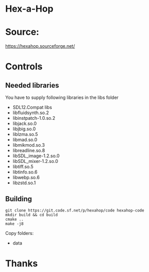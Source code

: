 # Hex-a-Hop

# Source: 

https://hexahop.sourceforge.net/

# Controls



## Needed libraries

You have to supply following libraries in the libs folder
- SDL12.Compat libs
- libfluidsynth.so.2
- libinstpatch-1.0.so.2
- libjack.so.0
- libjbig.so.0
- liblzma.so.5
- libmad.so.0
- libmikmod.so.3
- libreadline.so.8
- libSDL_image-1.2.so.0
- libSDL_mixer-1.2.so.0
- libtiff.so.5
- libtinfo.so.6
- libwebp.so.6
- libzstd.so.1
 
## Building

```
git clone https://git.code.sf.net/p/hexahop/code hexahop-code
mkdir build && cd build
cmake ..
make -j8
```
Copy folders:
- data

# Thanks


